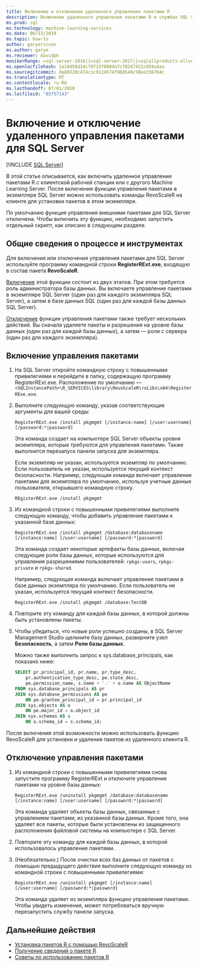 ```yaml
---
title: Включение и отключение удаленного управления пакетами R
description: Включение удаленного управления пакетами R в службах SQL Server 2016 R Services или Службах машинного обучения SQL Server (в базе данных)
ms.prod: sql
ms.technology: machine-learning-services
ms.date: 06/13/2019
ms.topic: how-to
author: garyericson
ms.author: garye
ms.reviewer: davidph
monikerRange: =sql-server-2016||=sql-server-2017||=sqlallproducts-allversions
ms.openlocfilehash: 1a18d56d1dcf0733f080da7cf8247421c669a4aa
ms.sourcegitcommit: da88320c474c1c9124574f90d549c50ee3387b4c
ms.translationtype: HT
ms.contentlocale: ru-RU
ms.lasthandoff: 07/01/2020
ms.locfileid: "85757143"
---
```

# <a name="enable-or-disable-remote-package-management-for-sql-server"></a>Включение и отключение удаленного управления пакетами для SQL Server
 [!INCLUDE [SQL Server](../../includes/applies-to-version/sqlserver.md)]

В этой статье описывается, как включить удаленное управление пакетами R с клиентской рабочей станции или с другого Machine Learning Server. После включения функции управления пакетами в экземпляре SQL Server можно использовать команды RevoScaleR на клиенте для установки пакетов в этом экземпляре.

По умолчанию функция управления внешними пакетами для SQL Server отключена. Чтобы включить эту функцию, необходимо запустить отдельный скрипт, как описано в следующем разделе.

## <a name="overview-of-process-and-tools"></a>Общие сведения о процессе и инструментах

Для включения или отключения управления пакетами для SQL Server используйте программу командной строки **RegisterRExt.exe**, входящую в состав пакета **RevoScaleR**.

[Включение](#bkmk_enable) этой функции состоит из двух этапов. При этом требуется роль администратора базы данных. Вы включаете управление пакетами в экземпляре SQL Server (один раз для каждого экземпляра SQL Server), а затем в базе данных SQL (один раз для каждой базы данных SQL Server).

[Отключение](#bkmk_disable) функции управления пакетами также требует нескольких действий. Вы сначала удаляете пакеты и разрешения на уровне базы данных (один раз для каждой базы данных), а затем — роли с сервера (один раз для каждого экземпляра).

## <a name="enable-package-management"></a><a name="bkmk_enable"></a> Включение управления пакетами

1. На SQL Server откройте командную строку с повышенными привилегиями и перейдите в папку, содержащую программу RegisterRExt.exe. Расположение по умолчанию — `<SQLInstancePath>\R_SERVICES\library\RevoScaleR\rxLibs\x64\RegisterRExe.exe`.

2. Выполните следующую команду, указав соответствующие аргументы для вашей среды:

    `RegisterRExt.exe /install pkgmgmt [/instance:name] [/user:username] [/password:*|password]`

    Эта команда создает на компьютере SQL Server объекты уровня экземпляра, которые требуются для управления пакетами. Также выполнится перезапуск панели запуска для экземпляра.

    Если экземпляр не указан, используется экземпляр по умолчанию. Если пользователь не указан, используется текущий контекст безопасности. Например, следующая команда включает управление пакетами для экземпляра по умолчанию, используя учетные данные пользователя, открывшего командную строку.

    `REgisterRExt.exe /install pkgmgmt`

3. Из командной строки с повышенными привилегиями выполните следующую команду, чтобы добавить управление пакетами к указанной базе данных:

    `RegisterRExt.exe /install pkgmgmt /database:databasename [/instance:name] [/user:username] [/password:*|password]`
   
    Эта команда создает некоторые артефакты базы данных, включая следующие роли базы данных, которые используются для управления разрешениями пользователей: `rpkgs-users`, `rpkgs-private` и `rpkgs-shared`.

    Например, следующая команда включает управление пакетами в базе данных экземпляра по умолчанию. Если пользователь не указан, используется текущий контекст безопасности.

    `RegisterRExt.exe /install pkgmgmt /database:TestDB`

4. Повторите эту команду для каждой базы данных, в которой должны быть установлены пакеты.

5. Чтобы убедиться, что новые роли успешно созданы, в SQL Server Management Studio щелкните базу данных, разверните узел **Безопасность**, а затем **Роли базы данных**.

    Можно также выполнить запрос к sys.database_principals, как показано ниже:

    ```sql
    SELECT pr.principal_id, pr.name, pr.type_desc,   
        pr.authentication_type_desc, pe.state_desc,   
        pe.permission_name, s.name + '.' + o.name AS ObjectName  
    FROM sys.database_principals AS pr  
    JOIN sys.database_permissions AS pe  
        ON pe.grantee_principal_id = pr.principal_id  
    JOIN sys.objects AS o  
        ON pe.major_id = o.object_id  
    JOIN sys.schemas AS s  
        ON o.schema_id = s.schema_id;
    ```

После включения этой возможности можно использовать функцию RevoScaleR для установки и удаления пакетов из удаленного клиента R.

## <a name="disable-package-management"></a><a name="bkmk_disable"></a> Отключение управления пакетами

1. Из командной строки с повышенными привилегиями снова запустите программу RegisterRExt и отключите управление пакетами на уровне базы данных:

    `RegisterRExt.exe /uninstall pkgmgmt /database:databasename [/instance:name] [/user:username] [/password:*|password]`

    Эта команда удаляет объекты базы данных, связанные с управлением пакетами, из указанной базы данных. Кроме того, она удаляет все пакеты, которые были установлены из защищенного расположения файловой системы на компьютере с SQL Server.

2. Повторите эту команду для каждой базы данных, в которой использовалось управление пакетами.

3.  (Необязательно.) После очистки всех баз данных от пакетов с помощью предыдущего действия выполните следующую команду из командной строки с повышенными привилегиями:

    `RegisterRExt.exe /uninstall pkgmgmt [/instance:name] [/user:username] [/password:*|password]`

    Эта команда удаляет из экземпляра функцию управления пакетами. Чтобы увидеть изменения, может потребоваться вручную перезапустить службу панели запуска.

## <a name="next-steps"></a>Дальнейшие действия

+ [Установка пакетов R с помощью RevoScaleR](install-r-packages-with-revoscaler.md)
+ [Получение сведений о пакете R](r-package-information.md)
+ [Советы по использованию пакетов R](tips-for-using-r-packages.md)
